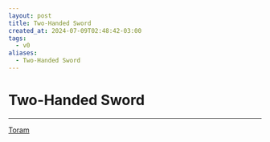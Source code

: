 ```yaml
---
layout: post
title: Two-Handed Sword
created_at: 2024-07-09T02:48:42-03:00
tags:
  - v0
aliases:
  - Two-Handed Sword
---
```

# Two-Handed Sword
---

[Toram](_draft/2024/07/2024-07-06-Toram.md)